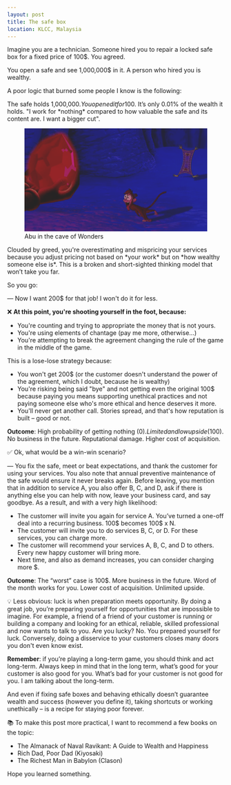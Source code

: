 ```yaml
---
layout: post
title: The safe box
location: KLCC, Malaysia
---
```


Imagine you are a technician. Someone hired you to repair a locked safe box for a fixed price of 100$. You agreed.

You open a safe and see 1,000,000$ in it. A person who hired you is wealthy.

A poor logic that burned some people I know is the following:

The safe holds 1,000,000$. You opened it for 100$. It’s only 0.01% of the wealth it holds. "I work for \*nothing\* compared to how valuable the safe and its content are. I want a bigger cut". 

<figure>
<img src="/images/abu.png">
<figcaption>Abu in the cave of Wonders</figcaption>
</figure>

Clouded by greed, you're overestimating and mispricing your services because you adjust pricing not based on \*your work\* but on \*how wealthy someone else is\*. This is a broken and short-sighted thinking model that won’t take you far. 

So you go:

— Now I want 200$ for that job! I won't do it for less.

❌ **At this point, you're shooting yourself in the foot, because:**

- You're counting and trying to appropriate the money that is not yours.
- You're using elements of chantage (pay me more, otherwise...)
- You're attempting to break the agreement changing the rule of the game in the middle of the game.

This is a lose-lose strategy because:

- You won't get 200$ (or the customer doesn't understand the power of the agreement, which I doubt, because he is wealthy)
- You're risking being said "bye" and not getting even the original 100$ because paying you means supporting unethical practices and not paying someone else who's more ethical and hence deserves it more.
- You'll never get another call. Stories spread, and that's how reputation is built – good or not.


**Outcome**: High probability of getting nothing (0$). Limited and low upside (100$). No business in the future. Reputational damage. Higher cost of acquisition.

✅ Ok, what would be a win-win scenario?

— You fix the safe, meet or beat expectations, and thank the customer for using your services. You also note that annual preventive maintenance of the safe would ensure it never breaks again. Before leaving, you mention that in addition to service A, you also offer B, C, and D, ask if there is anything else you can help with now, leave your business card, and say goodbye. As a result, and with a very high likelihood:

- The customer will invite you again for service A. You’ve turned a one-off deal into a recurring business. 100$ becomes 100$ x N.
- The customer will invite you to do services B, C, or D. For these services, you can charge more.
- The customer will recommend your services A, B, C, and D to others. Every new happy customer will bring more. 
- Next time, and also as demand increases, you can consider charging more $.

**Outcome**: The “worst” case is 100$. More business in the future. Word of the month works for you. Lower cost of acquisition. Unlimited upside.

💡 Less obvious: luck is when preparation meets opportunity. By doing a great job, you’re preparing yourself for opportunities that are impossible to imagine. For example, a friend of a friend of your customer is running or building a company and looking for an ethical, reliable, skilled professional and now wants to talk to you. Are you lucky? No. You prepared yourself for luck. Conversely, doing a disservice to your customers closes many doors you don't even know exist.


**Remember**: if you’re playing a long-term game, you should think and act long-term. Always keep in mind that in the long term, what’s good for your customer is also good for you. What’s bad for your customer is not good for you. I am talking about the long-term.

And even if fixing safe boxes and behaving ethically doesn’t guarantee wealth and success (however you define it), taking shortcuts or working unethically  – is a recipe for staying poor forever.

📚 To make this post more practical, I want to recommend a few books on the topic:
- The Almanack of Naval Ravikant: A Guide to Wealth and Happiness
- Rich Dad, Poor Dad (Kiyosaki)
- The Richest Man in Babylon (Clason)

Hope you learned something.
